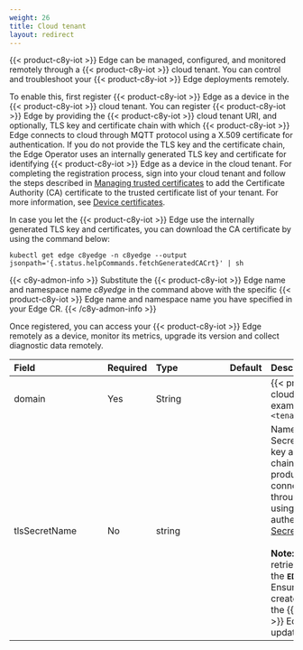 ```yaml
---
weight: 26
title: Cloud tenant
layout: redirect
---
```


{{< product-c8y-iot >}} Edge can be managed, configured, and monitored remotely through a {{< product-c8y-iot >}} cloud tenant. You can control and troubleshoot your {{< product-c8y-iot >}} Edge deployments remotely. 

To enable this, first register {{< product-c8y-iot >}} Edge as a device in the {{< product-c8y-iot >}} cloud tenant. You can register {{< product-c8y-iot >}} Edge by providing the {{< product-c8y-iot >}} cloud tenant URI, and optionally, TLS key and certificate chain with which {{< product-c8y-iot >}} Edge connects to cloud through MQTT protocol using a X.509 certificate for authentication. If you do not provide the TLS key and the certificate chain, the Edge Operator uses an internally generated TLS key and certificate for identifying {{< product-c8y-iot >}} Edge as a device in the cloud tenant. For completing the registration process, sign into your cloud tenant and follow the steps described in [Managing trusted certificates](/users-guide/device-management/#managing-trusted-certificates) to add the Certificate Authority (CA) certificate to the trusted certificate list of your tenant. For more information, see [Device certificates](/device-integration/mqtt/#device-certificates).

In case you let the {{< product-c8y-iot >}} Edge use the internally generated TLS key and certificates, you can download the CA certificate by using the command below:

```shell
kubectl get edge c8yedge -n c8yedge --output jsonpath='{.status.helpCommands.fetchGeneratedCACrt}' | sh
```
{{< c8y-admon-info >}}
Substitute the {{< product-c8y-iot >}} Edge name and namespace name *c8yedge* in the command above with the specific {{< product-c8y-iot >}} Edge name and namespace name you have specified in your Edge CR. 
{{< /c8y-admon-info >}}

Once registered, you can access your {{< product-c8y-iot >}} Edge remotely as a device, monitor its metrics, upgrade its version and collect diagnostic data remotely.

|<div style="width:150px">Field</div>|Required|<div style="width:115px">Type</div>|Default|Description|
|:---|:---|:---|:---|:---|
|domain|Yes|String||{{< product-c8y-iot >}} cloud tenant domain. For example, `<tenantid>.cumulocity.com`|
|tlsSecretName|No|string||Name of the Kubernetes Secret containing the TLS key and the certificate chain with which {{< product-c8y-iot >}} Edge connects to the cloud through MQTT protocol using X.509 certificate for authentication. See [TLS Secret](/edge-k8s/edge-custom-resource-definition/#tls-secret) for details.<br><br>**Note:** The Edge Operator retrieves this secret from the **`EDGE-CR-NAMESPACE`**. Ensure that this secret is created before initiating the {{< product-c8y-iot >}} Edge deployment or update process.
